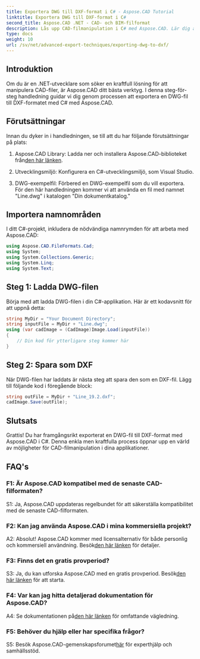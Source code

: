 ```yaml
---
title: Exportera DWG till DXF-format i C# - Aspose.CAD Tutorial
linktitle: Exportera DWG till DXF-format i C#
second_title: Aspose.CAD .NET - CAD- och BIM-filformat
description: Lås upp CAD-filmanipulation i C# med Aspose.CAD. Lär dig att exportera DWG till DXF utan ansträngning. Följ vår steg-för-steg-guide för sömlös integration.
type: docs
weight: 10
url: /sv/net/advanced-export-techniques/exporting-dwg-to-dxf/
---
```

## Introduktion

Om du är en .NET-utvecklare som söker en kraftfull lösning för att manipulera CAD-filer, är Aspose.CAD ditt bästa verktyg. I denna steg-för-steg handledning guidar vi dig genom processen att exportera en DWG-fil till DXF-formatet med C# med Aspose.CAD.

## Förutsättningar

Innan du dyker in i handledningen, se till att du har följande förutsättningar på plats:

1. Aspose.CAD Library: Ladda ner och installera Aspose.CAD-biblioteket från[den här länken](https://releases.aspose.com/cad/net/).

2. Utvecklingsmiljö: Konfigurera en C#-utvecklingsmiljö, som Visual Studio.

3. DWG-exempelfil: Förbered en DWG-exempelfil som du vill exportera. För den här handledningen kommer vi att använda en fil med namnet "Line.dwg" i katalogen "Din dokumentkatalog."

## Importera namnområden

I ditt C#-projekt, inkludera de nödvändiga namnrymden för att arbeta med Aspose.CAD:

```csharp
using Aspose.CAD.FileFormats.Cad;
using System;
using System.Collections.Generic;
using System.Linq;
using System.Text;
```

## Steg 1: Ladda DWG-filen

Börja med att ladda DWG-filen i din C#-applikation. Här är ett kodavsnitt för att uppnå detta:

```csharp
string MyDir = "Your Document Directory";
string inputFile = MyDir + "Line.dwg";
using (var cadImage = (CadImage)Image.Load(inputFile))
{
    // Din kod för ytterligare steg kommer här
}
```

## Steg 2: Spara som DXF

När DWG-filen har laddats är nästa steg att spara den som en DXF-fil. Lägg till följande kod i föregående block:

```csharp
string outFile = MyDir + "Line_19.2.dxf";
cadImage.Save(outFile);
```

## Slutsats

Grattis! Du har framgångsrikt exporterat en DWG-fil till DXF-format med Aspose.CAD i C#. Denna enkla men kraftfulla process öppnar upp en värld av möjligheter för CAD-filmanipulation i dina applikationer.

## FAQ's

### F1: Är Aspose.CAD kompatibel med de senaste CAD-filformaten?

S1: Ja, Aspose.CAD uppdateras regelbundet för att säkerställa kompatibilitet med de senaste CAD-filformaten.

### F2: Kan jag använda Aspose.CAD i mina kommersiella projekt?

 A2: Absolut! Aspose.CAD kommer med licensalternativ för både personlig och kommersiell användning. Besök[den här länken](https://purchase.aspose.com/buy) för detaljer.

### F3: Finns det en gratis provperiod?

 S3: Ja, du kan utforska Aspose.CAD med en gratis provperiod. Besök[den här länken](https://releases.aspose.com/) för att starta.

### F4: Var kan jag hitta detaljerad dokumentation för Aspose.CAD?

 A4: Se dokumentationen på[den här länken](https://reference.aspose.com/cad/net/) för omfattande vägledning.

### F5: Behöver du hjälp eller har specifika frågor?

 S5: Besök Aspose.CAD-gemenskapsforumet[här](https://forum.aspose.com/c/cad/19) för experthjälp och samhällsstöd.